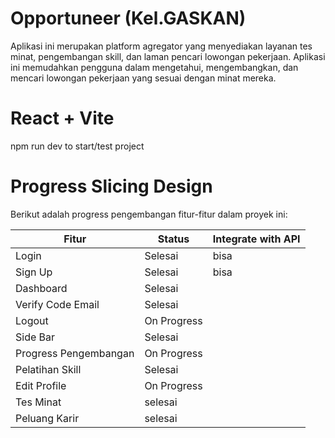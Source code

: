 # Opportuneer (Kel.GASKAN)
Aplikasi ini merupakan platform agregator yang menyediakan layanan tes minat, 
pengembangan skill, dan laman pencari lowongan pekerjaan. Aplikasi ini memudahkan pengguna dalam mengetahui,
mengembangkan, dan mencari lowongan pekerjaan yang sesuai dengan minat mereka.

# React + Vite
npm run dev to start/test project

# Progress Slicing Design

Berikut adalah progress pengembangan fitur-fitur dalam proyek ini:

| Fitur                 | Status          | Integrate with API                   |
|-----------------------|-----------------|--------------------------------------|
| Login                 | Selesai         | bisa |
| Sign Up               | Selesai         |     bisa    |
| Dashboard             | Selesai         |       |
| Verify Code Email     | Selesai         |  |
| Logout                | On Progress     |  |
| Side Bar              | Selesai     | |
| Progress Pengembangan | On Progress     |     |
| Pelatihan Skill    | Selesai    |      |
| Edit Profile          | On Progress     |    |
| Tes Minat             | selesai      |         |
| Peluang Karir         | selesai     |        |


